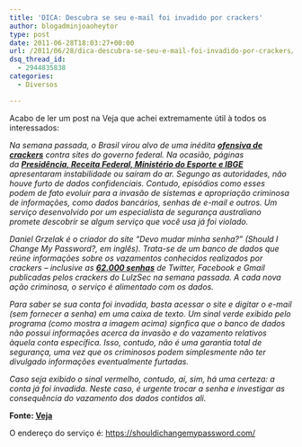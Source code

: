```yaml
---
title: 'DICA: Descubra se seu e-mail foi invadido por crackers'
author: blogadminjoaoheytor
type: post
date: 2011-06-28T18:03:27+00:00
url: /2011/06/28/dica-descubra-se-seu-e-mail-foi-invadido-por-crackers/
dsq_thread_id:
  - 2944835838
categories:
  - Diversos

---
```

Acabo de ler um post na Veja que achei extremamente útil à todos os interessados:

_Na semana passada, o Brasil virou alvo de uma inédita <a href="http://veja.abril.com.br/noticia/vida-digital/a-nova-%E2%80%93-e-perigosa-%E2%80%93-onda-cracker" target="_blank" class="broken_link"><strong>ofensiva de crackers</strong></a> contra sites do governo federal. Na ocasião, páginas da <a href="http://veja.abril.com.br/noticia/vida-digital/cronologia-dos-ataques-virtuais-a-sites-do-governo" target="_blank"><strong>Presidência, Receita Federal, Ministério do Esporte e IBGE</strong></a> apresentaram instabilidade ou saíram do ar. Segungo as autoridades, não houve furto de dados confidenciais. Contudo, episódios como esses podem de fato evoluir para a invasão de sistemas e apropriação criminosa de informações, como dados bancários, senhas de e-mail e outros. Um serviço desenvolvido por um especialista de segurança australiano promete descobrir se algum serviço que você usa já foi violado._

 _Daniel Grzelak é o criador do site “Devo mudar minha senha?” (Should I Change My Password?, em inglês). Trata-se de um banco de dados que reúne informações sobre os vazamentos conhecidos realizados por crackers – inclusive as <a href="http://veja.abril.com.br/noticia/vida-digital/nove-episodios-de-ataques-virtuais-envolvendo-o-lulzsec" target="_blank"><strong>62.000 senhas</strong></a> de Twitter, Facebook e Gmail publicadas pelos crackers do LulzSec na semana passada. A cada nova ação criminosa, o serviço é alimentado com os dados._

_Para saber se sua conta foi invadida, basta acessar o site e digitar o e-mail (sem fornecer a senha) em uma caixa de texto. Um sinal verde exibido pelo programa (como mostra a imagem acima) signfica que o banco de dados não possui informações acerca da invasão e do vazamento relativos àquela conta específica. Isso, contudo, não é uma garantia total de segurança, uma vez que os criminosos podem simplesmente não ter divulgado informações eventualmente furtadas._

_Caso seja exibido o sinal vermelho, contudo, aí, sim, há uma certeza: a conta já foi invadida. Neste caso, é urgente trocar a senha e investigar as consequência do vazamento dos dados contidos ali._

**Fonte: <a href="http://veja.abril.com.br/blog/vida-em-rede/cracker/descubra-se-seu-e-mail-foi-invadido-por-crackers/" target="_blank" class="broken_link">Veja</a>**

O endereço do serviço é: <a href="https://shouldichangemypassword.com/" target="_blank" class="broken_link">https://shouldichangemypassword.com/</a>